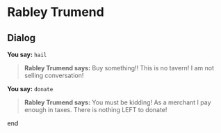 # Rabley Trumend
## Dialog

**You say:** `hail`



>**Rabley Trumend says:** Buy something!! This is no tavern! I am not selling conversation!

**You say:** `donate`



>**Rabley Trumend says:** You must be kidding! As a merchant I pay enough in taxes. There is nothing LEFT to donate!









end
